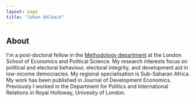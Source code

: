 ```yaml
---
layout: page
title: "Johan Ahlback"
---
```


## About

I'm a post-doctoral fellow in the [Methodology department](https://www.lse.ac.uk/methodology) at the London School of Economics and Political Science. 
My research interests focus on political and electoral behaviour, electoral integrity, and development aid in low-income democracies. 
My regional specialisation is Sub-Saharan Africa. My work has been published in Journal of Development Economics. 
Previously I worked in the Department for Politics and International Relations in Royal Holloway, Univesity of London. 


